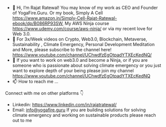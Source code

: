 - 👋 Hi, I’m Rajat Ratewal! You may know of my work as CEO and Founder of YogaFire.Guru. Or my book, Simply A Cell https://www.amazon.in/Simply-Cell-Rajat-Ratewal-ebook/dp/B086RP93SW, My AWS Ninja course https://www.udemy.com/course/aws-ninja/ or via my recent love for Web 3.0.
- 👀 For 3x/Week videos on Crypto, Web3.0, Blockchain, Metaverse, Sustainability , Climate Emergency, Personal Development Meditation and More, please subscribe to the channel here! https://www.youtube.com/channel/UChwdfzEgOtpadYTXEcKedNQ/
- 💞️ If you want to work on web3.0 and become a Ninja, or if you are someone who is passionate about solving climate emergency or you just want to explore depth of your being please join my channel https://www.youtube.com/channel/UChwdfzEgOtpadYTXEcKedNQ
- 📫 How to reach me ...

Connect with me on other platforms 👇
- Linkedin: https://www.linkedin.com/in/rajatratewal/
- Email: info@yogafire.guru If you are building solutions for solving climate emergency and working on sustainable products please reach out to me

<!---
web3ninja1209/web3ninja1209 is a ✨ special ✨ repository because its `README.md` (this file) appears on your GitHub profile.
You can click the Preview link to take a look at your changes.
--->
